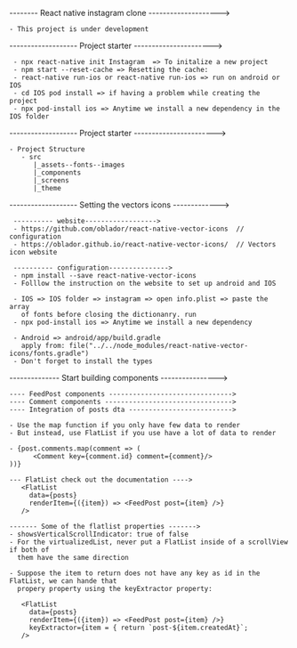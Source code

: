
-------- React native instagram clone -------------------->
 
    - This project is under development

------------------- Project starter ---------------------->
 
     - npx react-native init Instagram  => To initalize a new project
     - npm start --reset-cache => Resetting the cache: 
     - react-native run-ios or react-native run-ios => run on android or IOS
     - cd IOS pod install => if having a problem while creating the project
     - npx pod-install ios => Anytime we install a new dependency in the IOS folder

------------------- Project starter ----------------------->

    - Project Structure
       - src
          |_assets--fonts--images
          |_components
          |_screens
          |_theme

------------------- Setting the vectors icons ------------->

     ---------- website------------------>
     - https://github.com/oblador/react-native-vector-icons  // configuration
     - https://oblador.github.io/react-native-vector-icons/  // Vectors icon website
     
     ---------- configuration--------------->
     - npm install --save react-native-vector-icons
     - Folllow the instruction on the website to set up android and IOS

     - IOS => IOS folder => instagram => open info.plist => paste the array 
       of fonts before closing the dictionanry. run 
     - npx pod-install ios => Anytime we install a new dependency

     - Android => android/app/build.gradle
       apply from: file("../../node_modules/react-native-vector-icons/fonts.gradle")
     - Don't forget to install the types

-------------- Start building components ---------------->

    ---- FeedPost components ------------------------------->
    ---- Comment components -------------------------------->
    ---- Integration of posts dta -------------------------->
   
    - Use the map function if you only have few data to render
    - But instead, use FlatList if you use have a lot of data to render

    - {post.comments.map(comment => (
          <Comment key={comment.id} comment={comment}/>
    ))}

    --- FlatList check out the documentation ---->
       <FlatList
         data={posts}
         renderItem={({item}) => <FeedPost post={item} />}
       />

    ------- Some of the flatlist properties ------->
    - showsVerticalScrollIndicator: true of false
    - For the virtualizedList, never put a FlatList inside of a scrollView if both of 
      them have the same direction

    - Suppose the item to return does not have any key as id in the FlatList, we can hande that 
      propery property using the keyExtractor property:
  
       <FlatList
         data={posts}
         renderItem={({item}) => <FeedPost post={item} />}
         keyExtractor={item = { return `post-${item.createdAt}`;
       />
    
      
